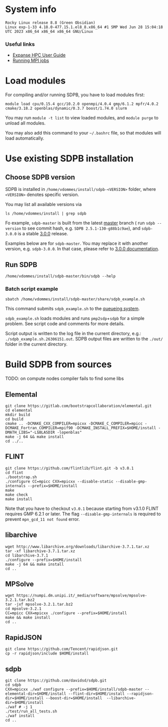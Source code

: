 # System info

    Rocky Linux release 8.8 (Green Obsidian)
    Linux exp-1-33 4.18.0-477.15.1.el8_8.x86_64 #1 SMP Wed Jun 28 15:04:18 UTC 2023 x86_64 x86_64 x86_64 GNU/Linux

### Useful links

- [Expanse HPC User Guide](https://www.sdsc.edu/support/user_guides/expanse.html)
- [Running MPI jobs](https://www.sdsc.edu/support/user_guides/expanse.html#running)

# Load modules

For compiling and/or running SDPB, you have to load modules first:

    module load cpu/0.15.4 gcc/10.2.0 openmpi/4.0.4 gmp/6.1.2 mpfr/4.0.2 cmake/3.18.2 openblas/dynamic/0.3.7 boost/1.74.0 slurm

You may run `module -t list` to view loaded modules,
and `module purge` to unload all modules.

You may also add this command to your `~/.bashrc` file, so that modules will load automatically.

# Use existing SDPB installation

## Choose SDPB version

SDPB is installed in `/home/vdommes/install/sdpb-<VERSION>` folder,
where `<VERSION>` denotes specific version.

You may list all available versions via

    ls /home/vdommes/install | grep sdpb

Fo example, `sdpb-master` is built from the latest [master](https://github.com/davidsd/sdpb/tree/master) branch (
run `sdpb --version` to see commit hash, e.g. `SDPB 2.5.1-130-g88b1c9ae`),
and `sdpb-3.0.0` is a stable [3.0.0](https://github.com/davidsd/sdpb/releases/tag/3.0.0) release.

Examples below are for `sdpb-master`.
You may replace it with another version, e.g. `sdpb-3.0.0`.
In that case, please refer
to [3.0.0 documentation](https://github.com/davidsd/sdpb/blob/3.0.0/docs/site_installs/Expanse.md).

## Run SDPB

    /home/vdommes/install/sdpb-master/bin/sdpb --help

### Batch script example

    sbatch /home/vdommes/install/sdpb-master/share/sdpb_example.sh

This command submits `sdpb_example.sh` to
the [queueing system](https://www.sdsc.edu/support/user_guides/expanse.html#running).

`sdpb_example.sh` loads modules and runs `pmp2sdp`+`sdpb` for a simple problem.
See script code and comments for more details.

Script output is written to the log file in the current directory, e.g.:
`./sdpb_example.sh.26306151.out`.
SDPB output files are written to the `./out/` folder in the current directory.

# Build SDPB from sources

TODO: on compute nodes compiler fails to find some libs

## Elemental

    git clone https://gitlab.com/bootstrapcollaboration/elemental.git
    cd elemental
    mkdir build
    cd build
    cmake .. -DCMAKE_CXX_COMPILER=mpicxx -DCMAKE_C_COMPILER=mpicc -DCMAKE_Fortran_COMPILER=mpif90 -DCMAKE_INSTALL_PREFIX=$HOME/install -DMATH_LIBS="-L$BLASDIR -lopenblas"
    make -j 64 && make install
    cd ../..

## FLINT

    git clone https://github.com/flintlib/flint.git -b v3.0.1
    cd flint
    ./bootstrap.sh
    ./configure CC=mpicc CXX=mpicxx --disable-static --disable-gmp-internals --prefix=$HOME/install 
    make
    make check 
    make install

Note that you have to checkout `v3.0.1` because starting from v3.1.0 FLINT requires GMP 6.2.1 or later.
The flag `--disable-gmp-internals` is required to prevent `mpn_gcd_11 not found` error.

## libarchive

    wget http://www.libarchive.org/downloads/libarchive-3.7.1.tar.xz
    tar -xf libarchive-3.7.1.tar.xz
    cd libarchive-3.7.1
    ./configure --prefix=$HOME/install
    make -j 64 && make install
    cd ..

## MPSolve
    wget https://numpi.dm.unipi.it/_media/software/mpsolve/mpsolve-3.2.1.tar.bz2
    tar -jxf mpsolve-3.2.1.tar.bz2
    cd mpsolve-3.2.1
    CC=mpicc CXX=mpicxx ./configure --prefix=$HOME/install
    make && make install
    cd ..

## RapidJSON

    git clone https://github.com/Tencent/rapidjson.git
    cp -r rapidjson/include $HOME/install

## sdpb

    git clone https://github.com/davidsd/sdpb.git
    cd sdpb
    CXX=mpicxx ./waf configure --prefix=$HOME/install/sdpb-master --elemental-dir=$HOME/install --flint-dir=$HOME/install --rapidjson-dir=$HOME/install --boost-dir=$HOME/install  --libarchive-dir=$HOME/install
    ./waf # -j 1
    ./test/run_all_tests.sh
    ./waf install
    cd ..
